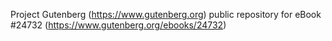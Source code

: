 Project Gutenberg (https://www.gutenberg.org) public repository for eBook #24732 (https://www.gutenberg.org/ebooks/24732)
